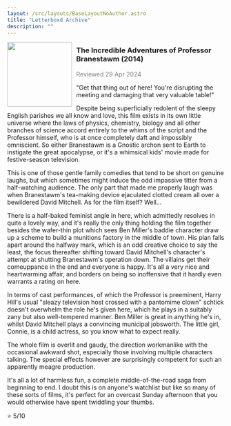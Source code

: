 ```yaml
---
layout: /src/layouts/BaseLayoutNoAuthor.astro
title: "Letterboxd Archive"
description: ""
---
```


<img src="https://theyakemperor.neocities.org/Images/hilldo.jpg" style="width:150px;height:auto;float:left;padding-right:10px;">
<h3 style="padding-bottom:0;">The Incredible Adventures of Professor Branestawm (2014)</h3>
<p style="color:grey;">Reviewed 29 Apr 2024</p>

"Get that thing out of here! You're disrupting the meeting and damaging that very valuable table!"

Despite being superficially redolent of the sleepy English parishes we all know and love, this film exists in its own little universe where the laws of physics, chemistry, biology and all other branches of science accord entirely to the whims of the script and the Professor himself, who is at once completely daft and impossibly omniscient. So either Branestawm is a Gnostic archon sent to Earth to instigate the great apocalypse, or it's a whimsical kids' movie made for festive-season television.

This is one of those gentle family comedies that tend to be short on genuine laughs, but which sometimes might induce the odd impassive titter from a half-watching audience. The only part that made me properly laugh was when Branestawm's tea-making device ejaculated clotted cream all over a bewildered David Mitchell. As for the film itself? Well...

There is a half-baked feminist angle in here, which admittedly resolves in quite a lovely way, and it's really the only thing holding the film together besides the wafer-thin plot which sees Ben Miller's baddie character draw up a scheme to build a munitions factory in the middle of town. His plan falls apart around the halfway mark, which is an odd creative choice to say the least, the focus thereafter shifting toward David Mitchell's character's attempt at shutting Branestawm's operation down. The villains get their comeuppance in the end and everyone is happy. It's all a very nice and heartwarming affair, and borders on being so inoffensive that it hardly even warrants a rating on here.

In terms of cast performances, of which the Professor is preeminent, Harry Hill's usual "sleazy television host crossed with a pantomime clown" schtick doesn't overwhelm the role he's given here, which he plays in a suitably zany but also well-tempered manner. Ben Miller is great in anything he's in, whilst David Mitchell plays a convincing municipal jobsworth. The little girl, Connie, is a child actress, so you know what to expect really.

The whole film is overlit and gaudy, the direction workmanlike with the occasional awkward shot, especially those involving multiple characters talking. The special effects however are surprisingly competent for such an apparently meagre production.

It's all a lot of harmless fun, a complete middle-of-the-road saga from beginning to end. I doubt this is on anyone's watchlist but like so many of these sorts of films, it's perfect for an overcast Sunday afternoon that you would otherwise have spent twiddling your thumbs.

⭐ 5/10
               
